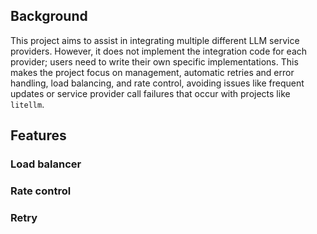 ## Background
This project aims to assist in integrating multiple different LLM service providers. However, it does not implement the integration code for each provider; users need to write their own specific implementations. This makes the project focus on management, automatic retries and error handling, load balancing, and rate control, avoiding issues like frequent updates or service provider call failures that occur with projects like `litellm`.


## Features
### Load balancer

### Rate control

### Retry